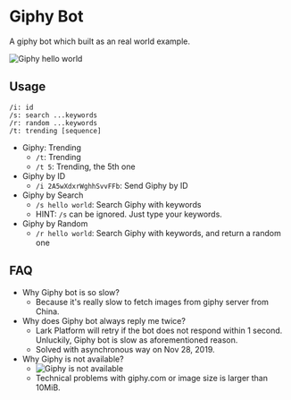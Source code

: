 # Giphy Bot

A giphy bot which built as an real world example.

![Giphy hello world](/assets/giphy-hello-world.gif)

## Usage

```plain
/i: id
/s: search ...keywords
/r: random ...keywords
/t: trending [sequence]
```

* Giphy: Trending
  * `/t`: Trending
  * `/t 5`: Trending, the 5th one
* Giphy by ID
  * `/i 2A5wXdxrWghhSvvFFb`: Send Giphy by ID
* Giphy by Search
  * `/s hello world`: Search Giphy with keywords
  * HINT: `/s` can be ignored. Just type your keywords.
* Giphy by Random
  * `/r hello world`: Search Giphy with keywords, and return a random one

## FAQ

* Why Giphy bot is so slow?
  * Because it's really slow to fetch images from giphy server from China.
* Why does Giphy bot always reply me twice?
  * Lark Platform will retry if the bot does not respond within 1 second. Unluckily, Giphy bot is slow as aforementioned reason.
  * Solved with asynchronous way on Nov 28, 2019.
* Why Giphy is not available?
  * ![Giphy is not available](/assets/giphy-not-available.gif)
  * Technical problems with giphy.com or image size is larger than 10MiB.
